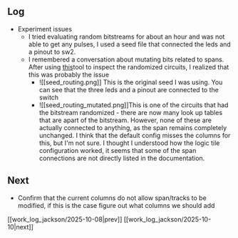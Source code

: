 ## Log
- Experiment issues
	- I tried evaluating random bitstreams for about an hour and was not able to get any pulses, I used a seed file that connected the leds and a pinout to sw2.
	- I remembered a conversation about mutating bits related to spans. After using [this](https://knielsen.github.io/ice40_viewer/ice40_viewer.html)tool to inspect the randomized circuits, I realized that this was probably the issue
		- ![[seed_routing.png]] This is the original seed I was using. You can see that the three leds and a pinout are connected to the switch
		- ![[seed_routing_mutated.png]]This is one of the circuits that had the bitstream randomized - there are now many look up tables that are apart of the bitstream. However, none of these are actually connected to anything, as the span remains completely unchanged. I think that the default config misses the columns for this, but I'm not sure. I thought I understood how the logic tile configuration worked, it seems that some of the span connections are not directly listed in the documentation.

## Next
- Confirm that the current columns do not allow span/tracks to be modified, if this is the case figure out what columns we should add

[[work_log_jackson/2025-10-08|prev]] [[work_log_jackson/2025-10-10|next]]
